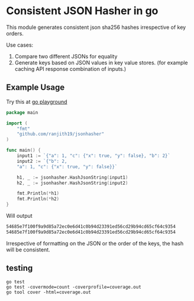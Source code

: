 # Consistent JSON Hasher in go

This module generates consistent json sha256 hashes irrespective of key orders.

Use cases:

1. Compare two different JSONs for equality
2. Generate keys based on JSON values in key value stores. (for example caching API response combination of inputs.)


## Example Usage

Try this at [go playground](https://play.golang.org/p/awmKpeeeqvS)

```go
package main

import (
    "fmt"
    "github.com/ranjith19/jsonhasher"
)

func main() {
    input1 := `{"a": 1, "c": {"x": true, "y": false}, "b": 2}`
    input2 := `{"b": 2, 
    "a": 1, "c": {"x": true, "y": false}}`

    h1, _ := jsonhasher.HashJsonString(input1)
    h2, _ := jsonhasher.HashJsonString(input2)

    fmt.Println(*h1)
    fmt.Println(*h2)
}
```

Will output

```txt
54685e7f100f9a9d85a72ec0e6d41c0b94d23391ed56cd29b94cd65cf64c9354
54685e7f100f9a9d85a72ec0e6d41c0b94d23391ed56cd29b94cd65cf64c9354
```

Irrespective of formatting on the JSON or the order of the keys, the hash will be consistent.


## testing

```
go test
go test -covermode=count -coverprofile=coverage.out
go tool cover -html=coverage.out
```